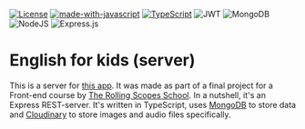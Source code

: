 [![License](https://img.shields.io/badge/license-MIT-green)](https://tldrlegal.com/license/mit-license)
[![made-with-javascript](https://img.shields.io/badge/Made%20with-JavaScript-1f425f.svg)](https://www.javascript.com)
[![TypeScript](https://badgen.net/badge/icon/typescript?icon=typescript&label)](https://typescriptlang.org)
![JWT](https://img.shields.io/badge/JWT-black?style=for-the-badge&logo=JSON%20web%20tokens)
![MongoDB](https://img.shields.io/badge/MongoDB-%234ea94b.svg?style=for-the-badge&logo=mongodb&logoColor=white)
![NodeJS](https://img.shields.io/badge/node.js-6DA55F?style=for-the-badge&logo=node.js&logoColor=white)
![Express.js](https://img.shields.io/badge/express.js-%23404d59.svg?style=for-the-badge&logo=express&logoColor=%2361DAFB)
 <br>

# English for kids (server)

This is a server for <a href="https://github.com/96tm/english-for-kids/tree/client-server">this app</a>. It was made as part of a final project for a Front-end course by <a href="https://rs.school/">The Rolling Scopes School</a>.
In a nutshell, it's an Express REST-server. It's written in TypeScript, uses <a href="https://www.mongodb.com/cloud">MongoDB</a> to store data and <a href="https://cloudinary.com/">Cloudinary</a> to store images and audio files specifically.
